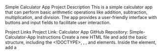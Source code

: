 Simple Calculator App
Project Description
This is a simple calculator app that can perform basic arithmetic operations like addition, subtraction, multiplication, and division. The app provides a user-friendly interface with buttons and input fields to facilitate user interaction.

Project Links
Project Link: Calculator App
GitHub Repository: Simple-Calculator-App
Instructions
Create a new HTML file and add the basic structure, including the <!DOCTYPE>, <html>, <head>, and <body> elements.
Inside the <head> element, add a <title> element for the calculator app and link to an external CSS file for styling.
Inside the <body> element, create a form with input fields and buttons for the calculator. This should include:
Two input fields for the user to enter numbers (use the type="number" attribute for these input fields).
Four radio buttons, one for each arithmetic operation: addition, subtraction, multiplication, and division.
A "Calculate" button to trigger the calculation.
A "Reset" button to clear the input fields and reset the calculator.
An output field or element to display the result.
Add an external JavaScript file and link it in the HTML file.
In the JavaScript file, create functions for each arithmetic operation:
Addition: function add(a, b) { return a + b; }
Subtraction: function subtract(a, b) { return a - b; }
Multiplication: function multiply(a, b) { return a * b; }
Division: function divide(a, b) { return a / b; }
In the HTML file, add the onclick attribute to the "Calculate" button and call a function to perform the selected arithmetic operation. The function should:
Retrieve the values from the input fields.
Call the appropriate arithmetic function based on the selected operation.
Display the result in the output field or element.
Add the onclick attribute to the "Reset" button in the HTML file and call a function to clear the input fields and reset the calculator.
Style the calculator using CSS to make it visually appealing and user-friendly.
Test the calculator app to ensure it works correctly and handles invalid input (e.g., divide by zero).
Feel free to explore the Calculator App and access the GitHub Repository for further details and code implementation.

About the Author
This project is created by Aeden Manell as an optional practical challenge. Aeden is a passionate developer with experience in web development and building interactive applications.

